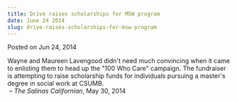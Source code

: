 ```yaml
---
title: Drive raises scholarships for MSW program
date: June 24 2014
slug: drive-raises-scholarships-for-msw-program
---
```





<span class="date">Posted on Jun 24, 2014    </span>
<p>Wayne and Maureen Lavengood didn&apos;t need much convincing when it
came to enlisting them to head up the &quot;100 Who Care&quot; campaign. The
fundraiser is attempting to raise scholarship funds for individuals
pursuing a master&apos;s degree in social work at CSUMB.<br>
<em>&#xA0;&#x2013; The Salinas Californian</em>, May 30, 2014</br></p>





